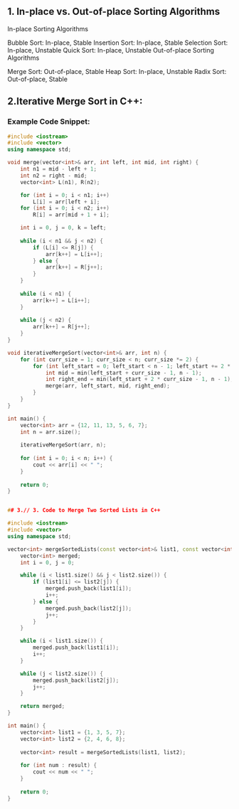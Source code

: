 ## 1. In-place vs. Out-of-place Sorting Algorithms
In-place Sorting Algorithms

Bubble Sort: In-place, Stable
Insertion Sort: In-place, Stable
Selection Sort: In-place, Unstable
Quick Sort: In-place, Unstable
Out-of-place Sorting Algorithms

Merge Sort: Out-of-place, Stable
Heap Sort: In-place, Unstable
Radix Sort: Out-of-place, Stable


## 2.Iterative Merge Sort in C++:

### Example Code Snippet:

```cpp
#include <iostream>
#include <vector>
using namespace std;

void merge(vector<int>& arr, int left, int mid, int right) {
    int n1 = mid - left + 1;
    int n2 = right - mid;
    vector<int> L(n1), R(n2);

    for (int i = 0; i < n1; i++)
        L[i] = arr[left + i];
    for (int i = 0; i < n2; i++)
        R[i] = arr[mid + 1 + i];

    int i = 0, j = 0, k = left;
    
    while (i < n1 && j < n2) {
        if (L[i] <= R[j]) {
            arr[k++] = L[i++];
        } else {
            arr[k++] = R[j++];
        }
    }
    
    while (i < n1) {
        arr[k++] = L[i++];
    }
    
    while (j < n2) {
        arr[k++] = R[j++];
    }
}

void iterativeMergeSort(vector<int>& arr, int n) {
    for (int curr_size = 1; curr_size < n; curr_size *= 2) {
        for (int left_start = 0; left_start < n - 1; left_start += 2 * curr_size) {
            int mid = min(left_start + curr_size - 1, n - 1);
            int right_end = min(left_start + 2 * curr_size - 1, n - 1);
            merge(arr, left_start, mid, right_end);
        }
    }
}

int main() {
    vector<int> arr = {12, 11, 13, 5, 6, 7};
    int n = arr.size();
    
    iterativeMergeSort(arr, n);
    
    for (int i = 0; i < n; i++) {
        cout << arr[i] << " ";
    }
    
    return 0;
}


## 3.// 3. Code to Merge Two Sorted Lists in C++

#include <iostream>
#include <vector>
using namespace std;

vector<int> mergeSortedLists(const vector<int>& list1, const vector<int>& list2) {
    vector<int> merged;
    int i = 0, j = 0;

    while (i < list1.size() && j < list2.size()) {
        if (list1[i] <= list2[j]) {
            merged.push_back(list1[i]);
            i++;
        } else {
            merged.push_back(list2[j]);
            j++;
        }
    }

    while (i < list1.size()) {
        merged.push_back(list1[i]);
        i++;
    }

    while (j < list2.size()) {
        merged.push_back(list2[j]);
        j++;
    }

    return merged;
}

int main() {
    vector<int> list1 = {1, 3, 5, 7};
    vector<int> list2 = {2, 4, 6, 8};
    
    vector<int> result = mergeSortedLists(list1, list2);
    
    for (int num : result) {
        cout << num << " ";
    }
    
    return 0;
}

